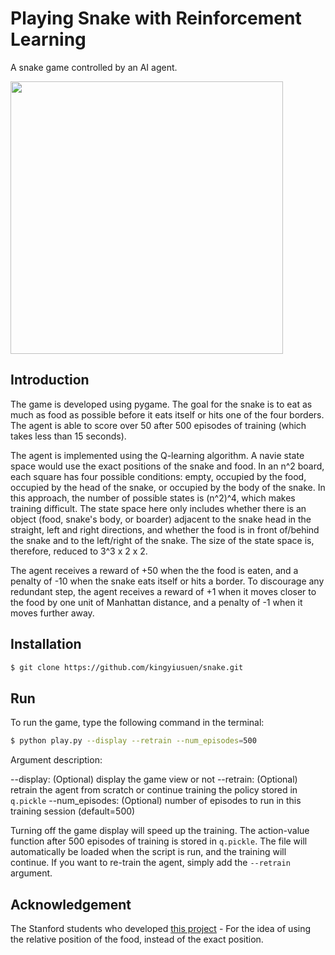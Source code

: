 # Playing Snake with Reinforcement Learning

A snake game controlled by an AI agent. 

<img src="https://i.imgur.com/TpRDZ52.gif" height="436" width="436">

## Introduction

The game is developed using pygame. The goal for the snake is to eat as much as food as possible before it eats itself or hits one of the four borders. The agent is able to score over 50 after 500 episodes of training (which takes less than 15 seconds).

The agent is implemented using the Q-learning algorithm. A navie state space would use the exact positions of the snake and food. In an n^2 board, each square has four possible conditions: empty, occupied by the food, occupied by the head of the snake, or occupied by the body of the snake. In this approach, the number of possible states is (n^2)^4, which makes training difficult. The state space here only includes whether there is an object (food, snake's body, or boarder) adjacent to the snake head in the straight, left and right directions, and whether the food is in front of/behind the snake and to the left/right of the snake. The size of the state space is, therefore, reduced to 3^3 x 2 x 2.

The agent receives a reward of +50 when the the food is eaten, and a penalty of -10 when the snake eats itself or hits a border. To discourage any redundant step, the agent receives a reward of +1 when it moves closer to the food by one unit of Manhattan distance, and a penalty of -1 when it moves further away.

## Installation

```bash
$ git clone https://github.com/kingyiusuen/snake.git
```

## Run

To run the game, type the following command in the terminal:

```bash
$ python play.py --display --retrain --num_episodes=500
```

Argument description:

--display: (Optional) display the game view or not
--retrain: (Optional) retrain the agent from scratch or continue training the policy stored in ``q.pickle``
--num_episodes: (Optional) number of episodes to run in this training session (default=500)

Turning off the game display will speed up the training. The action-value function after 500 episodes of training is stored in ``q.pickle``. The file will automatically be loaded when the script is run, and the training will continue. If you want to re-train the agent, simply add the ``--retrain`` argument.

## Acknowledgement

The Stanford students who developed [this project](http://cs229.stanford.edu/proj2016spr/report/060.pdf) - For the idea of using the relative position of the food, instead of the exact position.
